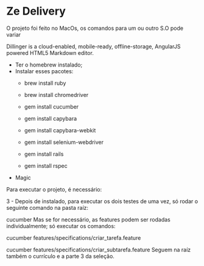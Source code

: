 # Ze Delivery
O projeto foi feito no MacOs, os comandos para um ou outro S.O pode variar

Dillinger is a cloud-enabled, mobile-ready, offline-storage, AngularJS powered HTML5 Markdown editor.
  - Ter o homebrew instalado;
  - Instalar esses pacotes:
    - brew install ruby
    - brew install chromedriver

    - gem install cucumber

    - gem install capybara

    - gem install capybara-webkit

    - gem install selenium-webdriver

    - gem install rails

    - gem install rspec
  - Magic
  
  Para executar o projeto, é necessário:



3 - Depois de instalado, para executar os dois testes de uma vez, só rodar o seguinte comando na pasta raíz:

cucumber
Mas se for necessário, as features podem ser rodadas individualmente; só executar os comandos:

cucumber features/specifications/criar_tarefa.feature

cucumber features/specifications/criar_subtarefa.feature
Seguem na raíz também o currículo e a parte 3 da seleção.
